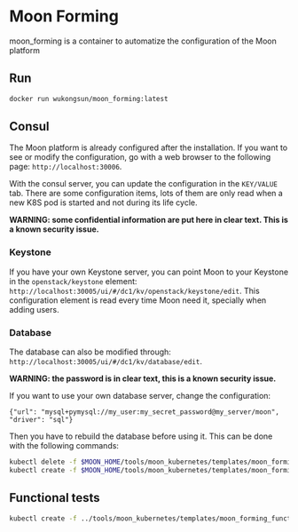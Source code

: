 # Moon Forming 
moon_forming is a container to automatize the configuration of the Moon platform

## Run
```bash
docker run wukongsun/moon_forming:latest
```

## Consul
The Moon platform is already configured after the installation.
If you want to see or modify the configuration, go with a web browser 
to the following page: `http://localhost:30006`.

With the consul server, you can update the configuration in the `KEY/VALUE` tab.
There are some configuration items, lots of them are only read when a new K8S pod is started
and not during its life cycle.

**WARNING: some confidential information are put here in clear text.
This is a known security issue.**

### Keystone
If you have your own Keystone server, you can point Moon to your Keystone in the 
`openstack/keystone` element: `http://localhost:30005/ui/#/dc1/kv/openstack/keystone/edit`.
This configuration element is read every time Moon need it, specially when adding users.

### Database
The database can also be modified through: `http://localhost:30005/ui/#/dc1/kv/database/edit`.

**WARNING: the password is in clear text, this is a known security issue.**

If you want to use your own database server, change the configuration:

    {"url": "mysql+pymysql://my_user:my_secret_password@my_server/moon", "driver": "sql"}

Then you have to rebuild the database before using it. 
This can be done with the following commands:
```bash
kubectl delete -f $MOON_HOME/tools/moon_kubernetes/templates/moon_forming.yaml
kubectl create -f $MOON_HOME/tools/moon_kubernetes/templates/moon_forming.yaml
```

## Functional tests

```bash
kubectl create -f ../tools/moon_kubernetes/templates/moon_forming_functest.yaml

```
